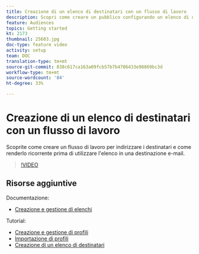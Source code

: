 ```yaml
---
title: Creazione di un elenco di destinatari con un flusso di lavoro
description: Scopri come creare un pubblico configurando un elenco di destinatari da Esplora risorse.
feature: Audiences
topics: Getting started
kt: 2173
thumbnail: 25603.jpg
doc-type: feature video
activity: setup
team: DOC
translation-type: tm+mt
source-git-commit: 838c617ca163a09fcb57b7b4706433e98869bc3d
workflow-type: tm+mt
source-wordcount: '84'
ht-degree: 33%

---
```



# Creazione di un elenco di destinatari con un flusso di lavoro

Scoprite come creare un flusso di lavoro per indirizzare i destinatari e come renderlo ricorrente prima di utilizzare l&#39;elenco in una destinazione e-mail.

>[!VIDEO](https://video.tv.adobe.com/v/25603?quality=12)

## Risorse aggiuntive

Documentazione:

* [Creazione e gestione di elenchi](https://docs.adobe.com/content/help/it-IT/campaign-classic/using/getting-started/profile-management/creating-and-managing-lists.html)

Tutorial:

* [Creazione e gestione di profili](/help/profile-management/create-and-manage-profiles.md)
* [Importazione di profili](/help/data-management/importing-profiles.md)
* [Creazione di un elenco di destinatari](/help/profile-management/creating-a-list-of-recipients.md)
